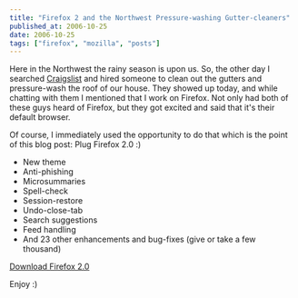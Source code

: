 ```yaml
---
title: "Firefox 2 and the Northwest Pressure-washing Gutter-cleaners"
published_at: 2006-10-25
date: 2006-10-25
tags: ["firefox", "mozilla", "posts"]
---
```

Here in the Northwest the rainy season is upon us. So, the other day I searched [Craigslist](http://portland.craigslist.org/) and hired someone to clean out the gutters and pressure-wash the roof of our house. They showed up today, and while chatting with them I mentioned that I work on Firefox. Not only had both of these guys heard of Firefox, but they got excited and said that it's their default browser.

Of course, I immediately used the opportunity to do that which is the point of this blog post: Plug Firefox 2.0 :)

*   New theme
*   Anti-phishing
*   Microsummaries
*   Spell-check
*   Session-restore
*   Undo-close-tab
*   Search suggestions
*   Feed handling
*   And 23 other enhancements and bug-fixes (give or take a few thousand)

[Download Firefox 2.0](http://www.mozilla.com/firefox/)

Enjoy :)